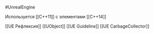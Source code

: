 #UnrealEngine

Используется [[C++11]] с элементами [[C++14]]

[[UE Рефлексия]]
[[UObject]]
[[UE Guideline]]
[[UE CarbageCollector]]
